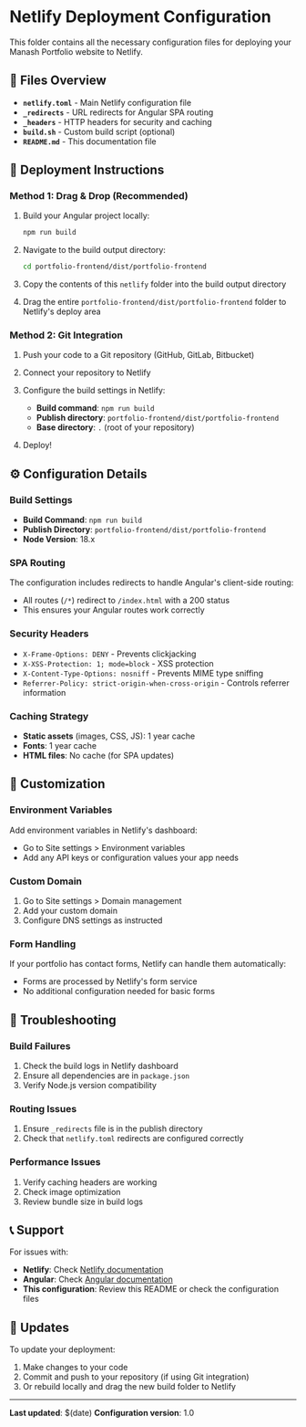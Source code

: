 # Netlify Deployment Configuration

This folder contains all the necessary configuration files for deploying your Manash Portfolio website to Netlify.

## 📁 Files Overview

- **`netlify.toml`** - Main Netlify configuration file
- **`_redirects`** - URL redirects for Angular SPA routing
- **`_headers`** - HTTP headers for security and caching
- **`build.sh`** - Custom build script (optional)
- **`README.md`** - This documentation file

## 🚀 Deployment Instructions

### Method 1: Drag & Drop (Recommended)

1. Build your Angular project locally:
   ```bash
   npm run build
   ```

2. Navigate to the build output directory:
   ```bash
   cd portfolio-frontend/dist/portfolio-frontend
   ```

3. Copy the contents of this `netlify` folder into the build output directory

4. Drag the entire `portfolio-frontend/dist/portfolio-frontend` folder to Netlify's deploy area

### Method 2: Git Integration

1. Push your code to a Git repository (GitHub, GitLab, Bitbucket)

2. Connect your repository to Netlify

3. Configure the build settings in Netlify:
   - **Build command**: `npm run build`
   - **Publish directory**: `portfolio-frontend/dist/portfolio-frontend`
   - **Base directory**: `.` (root of your repository)

4. Deploy!

## ⚙️ Configuration Details

### Build Settings
- **Build Command**: `npm run build`
- **Publish Directory**: `portfolio-frontend/dist/portfolio-frontend`
- **Node Version**: 18.x

### SPA Routing
The configuration includes redirects to handle Angular's client-side routing:
- All routes (`/*`) redirect to `/index.html` with a 200 status
- This ensures your Angular routes work correctly

### Security Headers
- `X-Frame-Options: DENY` - Prevents clickjacking
- `X-XSS-Protection: 1; mode=block` - XSS protection
- `X-Content-Type-Options: nosniff` - Prevents MIME type sniffing
- `Referrer-Policy: strict-origin-when-cross-origin` - Controls referrer information

### Caching Strategy
- **Static assets** (images, CSS, JS): 1 year cache
- **Fonts**: 1 year cache
- **HTML files**: No cache (for SPA updates)

## 🔧 Customization

### Environment Variables
Add environment variables in Netlify's dashboard:
- Go to Site settings > Environment variables
- Add any API keys or configuration values your app needs

### Custom Domain
1. Go to Site settings > Domain management
2. Add your custom domain
3. Configure DNS settings as instructed

### Form Handling
If your portfolio has contact forms, Netlify can handle them automatically:
- Forms are processed by Netlify's form service
- No additional configuration needed for basic forms

## 🐛 Troubleshooting

### Build Failures
1. Check the build logs in Netlify dashboard
2. Ensure all dependencies are in `package.json`
3. Verify Node.js version compatibility

### Routing Issues
1. Ensure `_redirects` file is in the publish directory
2. Check that `netlify.toml` redirects are configured correctly

### Performance Issues
1. Verify caching headers are working
2. Check image optimization
3. Review bundle size in build logs

## 📞 Support

For issues with:
- **Netlify**: Check [Netlify documentation](https://docs.netlify.com/)
- **Angular**: Check [Angular documentation](https://angular.io/docs)
- **This configuration**: Review this README or check the configuration files

## 🔄 Updates

To update your deployment:
1. Make changes to your code
2. Commit and push to your repository (if using Git integration)
3. Or rebuild locally and drag the new build folder to Netlify

---

**Last updated**: $(date)
**Configuration version**: 1.0
